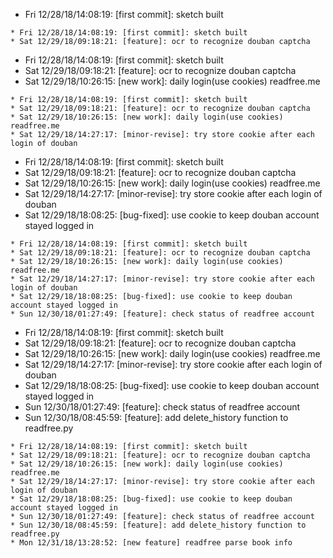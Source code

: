 * Fri 12/28/18/14:08:19: [first commit]: sketch built
```
* Fri 12/28/18/14:08:19: [first commit]: sketch built
* Sat 12/29/18/09:18:21: [feature]: ocr to recognize douban captcha
```
* Fri 12/28/18/14:08:19: [first commit]: sketch built
* Sat 12/29/18/09:18:21: [feature]: ocr to recognize douban captcha
* Sat 12/29/18/10:26:15: [new work]: daily login(use cookies) readfree.me
```
* Fri 12/28/18/14:08:19: [first commit]: sketch built
* Sat 12/29/18/09:18:21: [feature]: ocr to recognize douban captcha
* Sat 12/29/18/10:26:15: [new work]: daily login(use cookies) readfree.me
* Sat 12/29/18/14:27:17: [minor-revise]: try store cookie after each login of douban
```
* Fri 12/28/18/14:08:19: [first commit]: sketch built
* Sat 12/29/18/09:18:21: [feature]: ocr to recognize douban captcha
* Sat 12/29/18/10:26:15: [new work]: daily login(use cookies) readfree.me
* Sat 12/29/18/14:27:17: [minor-revise]: try store cookie after each login of douban
* Sat 12/29/18/18:08:25: [bug-fixed]: use cookie to keep douban account stayed logged in
```
* Fri 12/28/18/14:08:19: [first commit]: sketch built
* Sat 12/29/18/09:18:21: [feature]: ocr to recognize douban captcha
* Sat 12/29/18/10:26:15: [new work]: daily login(use cookies) readfree.me
* Sat 12/29/18/14:27:17: [minor-revise]: try store cookie after each login of douban
* Sat 12/29/18/18:08:25: [bug-fixed]: use cookie to keep douban account stayed logged in
* Sun 12/30/18/01:27:49: [feature]: check status of readfree account
```
* Fri 12/28/18/14:08:19: [first commit]: sketch built
* Sat 12/29/18/09:18:21: [feature]: ocr to recognize douban captcha
* Sat 12/29/18/10:26:15: [new work]: daily login(use cookies) readfree.me
* Sat 12/29/18/14:27:17: [minor-revise]: try store cookie after each login of douban
* Sat 12/29/18/18:08:25: [bug-fixed]: use cookie to keep douban account stayed logged in
* Sun 12/30/18/01:27:49: [feature]: check status of readfree account
* Sun 12/30/18/08:45:59: [feature]: add delete_history function to readfree.py
```
* Fri 12/28/18/14:08:19: [first commit]: sketch built
* Sat 12/29/18/09:18:21: [feature]: ocr to recognize douban captcha
* Sat 12/29/18/10:26:15: [new work]: daily login(use cookies) readfree.me
* Sat 12/29/18/14:27:17: [minor-revise]: try store cookie after each login of douban
* Sat 12/29/18/18:08:25: [bug-fixed]: use cookie to keep douban account stayed logged in
* Sun 12/30/18/01:27:49: [feature]: check status of readfree account
* Sun 12/30/18/08:45:59: [feature]: add delete_history function to readfree.py
* Mon 12/31/18/13:28:52: [new feature] readfree parse book info
```
